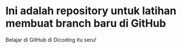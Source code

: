 # Ini adalah repository untuk latihan membuat branch baru di GitHub
Belajar di GitHub di Dicoding itu seru!
